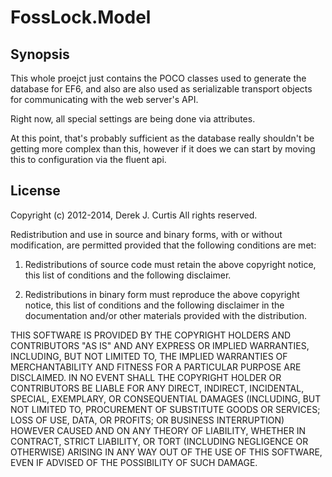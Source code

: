 ﻿# FossLock.Model

## Synopsis

This whole proejct just contains the POCO classes used to generate the 
database for EF6, and also are also used as serializable transport 
objects for communicating with the web server's API.

Right now, all special settings are being done via attributes.

At this point, that's probably sufficient as the database really 
shouldn't be getting more complex than this, however if it does
we can start by moving this to configuration via the fluent api.

## License

Copyright (c) 2012-2014, 
Derek J. Curtis
All rights reserved.

Redistribution and use in source and binary forms, with or without modification, 
are permitted provided that the following conditions are met:

1. Redistributions of source code must retain the above copyright notice, 
this list of conditions and the following disclaimer.

2. Redistributions in binary form must reproduce the above copyright notice, 
this list of conditions and the following disclaimer in the documentation 
and/or other materials provided with the distribution.

THIS SOFTWARE IS PROVIDED BY THE COPYRIGHT HOLDERS AND CONTRIBUTORS "AS IS" AND 
ANY EXPRESS OR IMPLIED WARRANTIES, INCLUDING, BUT NOT LIMITED TO, THE IMPLIED 
WARRANTIES OF MERCHANTABILITY AND FITNESS FOR A PARTICULAR PURPOSE ARE DISCLAIMED. 
IN NO EVENT SHALL THE COPYRIGHT HOLDER OR CONTRIBUTORS BE LIABLE FOR ANY DIRECT, 
INDIRECT, INCIDENTAL, SPECIAL, EXEMPLARY, OR CONSEQUENTIAL DAMAGES (INCLUDING, 
BUT NOT LIMITED TO, PROCUREMENT OF SUBSTITUTE GOODS OR SERVICES; LOSS OF USE, 
DATA, OR PROFITS; OR BUSINESS INTERRUPTION) HOWEVER CAUSED AND ON ANY THEORY OF 
LIABILITY, WHETHER IN CONTRACT, STRICT LIABILITY, OR TORT (INCLUDING NEGLIGENCE 
OR OTHERWISE) ARISING IN ANY WAY OUT OF THE USE OF THIS SOFTWARE, EVEN IF 
ADVISED OF THE POSSIBILITY OF SUCH DAMAGE.